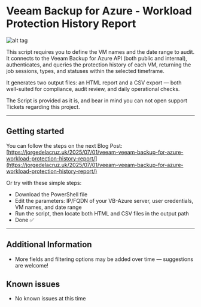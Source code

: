 # Veeam Backup for Azure - Workload Protection History Report

![alt tag](https://jorgedelacruz.uk/wp-content/uploads/2025/06/veeam-workload-protection-history-azure-001.png)

This script requires you to define the VM names and the date range to audit. It connects to the Veeam Backup for Azure API (both public and internal), authenticates, and queries the protection history of each VM, returning the job sessions, types, and statuses within the selected timeframe.

It generates two output files: an HTML report and a CSV export — both well-suited for compliance, audit review, and daily operational checks.

The Script is provided as it is, and bear in mind you can not open support Tickets regarding this project.

---

## Getting started

You can follow the steps on the next Blog Post:  
[https://jorgedelacruz.uk/2025/07/01/veeam-veeam-backup-for-azure-workload-protection-history-report/](https://jorgedelacruz.uk/2025/07/01/veeam-veeam-backup-for-azure-workload-protection-history-report/)

Or try with these simple steps:

- Download the PowerShell file
- Edit the parameters: IP/FQDN of your VB-Azure server, user credentials, VM names, and date range
- Run the script, then locate both HTML and CSV files in the output path
- Done ✅

---

## Additional Information

- More fields and filtering options may be added over time — suggestions are welcome!

## Known issues

- No known issues at this time
